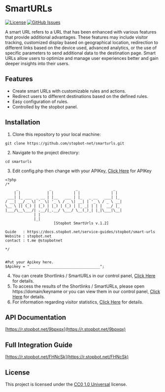 # SmartURLs

[![License](https://img.shields.io/badge/license-CC0%201.0%20Universal-blue.svg)](https://creativecommons.org/publicdomain/zero/1.0/)
[![GitHub Issues](https://img.shields.io/github/issues/stopbot-net/smarturls.svg)](https://github.com/stopbot-net/smarturls/issues)

A smart URL refers to a URL that has been enhanced with various features that provide additional advantages. These features may include visitor tracking, customized display based on geographical location, redirection to different links based on the device used, advanced analytics, or the use of specific parameters to send additional data to the destination page. Smart URLs allow users to optimize and manage user experiences better and gain deeper insights into their users.

## Features

- Create smart URLs with customizable rules and actions.
- Redirect users to different destinations based on the defined rules.
- Easy configuration of rules.
- Controlled by the stopbot panel.

## Installation

1. Clone this repository to your local machine:
```
git clone https://github.com/stopbot-net/smarturls.git
```
2. Navigate to the project directory:
```
cd smarturls
```
3. Edit config.php then change with your APIKey, [Click Here](https://r.stopbot.net/cHQzup) for APIKey
```
<?php
/*
     _              _           _                _   
    | |            | |         | |              | |  
 ___| |_ ___  _ __ | |__   ___ | |_   _ __   ___| |_ 
/ __| __/ _ \| '_ \| '_ \ / _ \| __| | '_ \ / _ \ __|
\__ \ || (_) | |_) | |_) | (_) | |_ _| | | |  __/ |_ 
|___/\__\___/| .__/|_.__/ \___/ \__(_)_| |_|\___|\__|
             | |                                     
             |_|                                     
                      [Stopbot SmartUrls v.1.2]

Guide   : https://docs.stopbot.net/service-guides/stopbot/smart-urls
Website : stopbot.net
contact : t.me @stopbotnet

*/


#Put your Apikey here.
$Apikey = "________________________________";
```
4. You can create Shortlinks / SmartURLs in our control panel, [Click Here](https://r.stopbot.net/1iqsGg) for details.
5. To access the results of the Shortlinks / SmartURLs, please open https://domain/keyname or you can view them in our control panel, [Click Here](https://r.stopbot.net/1iqsGg) for details.
6. For information regarding visitor statistics, [Click Here](https://r.stopbot.net/1iqsGg) for details.

## API Documentation

[https://r.stopbot.net/9bpxqx](https://r.stopbot.net/9bpxqx)

## Full Integration Guide

[https://r.stopbot.net/FHNcSk](https://r.stopbot.net/FHNcSk)

## License

This project is licensed under the [CC0 1.0 Universal](https://creativecommons.org/publicdomain/zero/1.0/) license.
